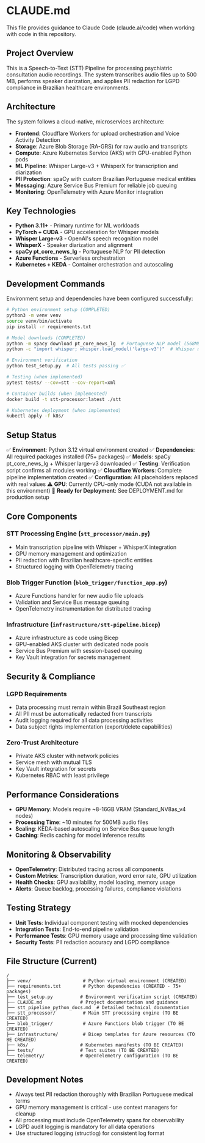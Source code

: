 # CLAUDE.md

This file provides guidance to Claude Code (claude.ai/code) when working with code in this repository.

## Project Overview

This is a Speech-to-Text (STT) Pipeline for processing psychiatric consultation audio recordings. The system transcribes audio files up to 500 MB, performs speaker diarization, and applies PII redaction for LGPD compliance in Brazilian healthcare environments.

## Architecture

The system follows a cloud-native, microservices architecture:

- **Frontend**: Cloudflare Workers for upload orchestration and Voice Activity Detection
- **Storage**: Azure Blob Storage (RA-GRS) for raw audio and transcripts
- **Compute**: Azure Kubernetes Service (AKS) with GPU-enabled Python pods
- **ML Pipeline**: Whisper Large-v3 + WhisperX for transcription and diarization
- **PII Protection**: spaCy with custom Brazilian Portuguese medical entities
- **Messaging**: Azure Service Bus Premium for reliable job queuing
- **Monitoring**: OpenTelemetry with Azure Monitor integration

## Key Technologies

- **Python 3.11+** - Primary runtime for ML workloads
- **PyTorch + CUDA** - GPU acceleration for Whisper models
- **Whisper Large-v3** - OpenAI's speech recognition model
- **WhisperX** - Speaker diarization and alignment
- **spaCy pt_core_news_lg** - Portuguese NLP for PII detection
- **Azure Functions** - Serverless orchestration
- **Kubernetes + KEDA** - Container orchestration and autoscaling

## Development Commands

Environment setup and dependencies have been configured successfully:

```bash
# Python environment setup (COMPLETED)
python3 -m venv venv
source venv/bin/activate
pip install -r requirements.txt

# Model downloads (COMPLETED)
python -m spacy download pt_core_news_lg  # Portuguese NLP model (568MB)
python -c "import whisper; whisper.load_model('large-v3')"  # Whisper model (2.88GB)

# Environment verification
python test_setup.py  # All tests passing ✅

# Testing (when implemented)
pytest tests/ --cov=stt --cov-report=xml

# Container builds (when implemented)
docker build -t stt-processor:latest ./stt

# Kubernetes deployment (when implemented)
kubectl apply -f k8s/
```

## Setup Status

✅ **Environment**: Python 3.12 virtual environment created
✅ **Dependencies**: All required packages installed (75+ packages)
✅ **Models**: spaCy pt_core_news_lg + Whisper large-v3 downloaded
✅ **Testing**: Verification script confirms all modules working
✅ **Cloudflare Workers**: Complete pipeline implementation created
✅ **Configuration**: All placeholders replaced with real values
⚠️  **GPU**: Currently CPU-only mode (CUDA not available in this environment)
🚀 **Ready for Deployment**: See DEPLOYMENT.md for production setup

## Core Components

### STT Processing Engine (`stt_processor/main.py`)
- Main transcription pipeline with Whisper + WhisperX integration
- GPU memory management and optimization
- PII redaction with Brazilian healthcare-specific entities
- Structured logging with OpenTelemetry tracing

### Blob Trigger Function (`blob_trigger/function_app.py`)
- Azure Functions handler for new audio file uploads
- Validation and Service Bus message queuing
- OpenTelemetry instrumentation for distributed tracing

### Infrastructure (`infrastructure/stt-pipeline.bicep`)
- Azure infrastructure as code using Bicep
- GPU-enabled AKS cluster with dedicated node pools
- Service Bus Premium with session-based queuing
- Key Vault integration for secrets management

## Security & Compliance

### LGPD Requirements
- Data processing must remain within Brazil Southeast region
- All PII must be automatically redacted from transcripts
- Audit logging required for all data processing activities
- Data subject rights implementation (export/delete capabilities)

### Zero-Trust Architecture
- Private AKS cluster with network policies
- Service mesh with mutual TLS
- Key Vault integration for secrets
- Kubernetes RBAC with least privilege

## Performance Considerations

- **GPU Memory**: Models require ~8-16GB VRAM (Standard_NV8as_v4 nodes)
- **Processing Time**: ~10 minutes for 500MB audio files
- **Scaling**: KEDA-based autoscaling on Service Bus queue length
- **Caching**: Redis caching for model inference results

## Monitoring & Observability

- **OpenTelemetry**: Distributed tracing across all components
- **Custom Metrics**: Transcription duration, word error rate, GPU utilization
- **Health Checks**: GPU availability, model loading, memory usage
- **Alerts**: Queue backlog, processing failures, compliance violations

## Testing Strategy

- **Unit Tests**: Individual component testing with mocked dependencies
- **Integration Tests**: End-to-end pipeline validation
- **Performance Tests**: GPU memory usage and processing time validation
- **Security Tests**: PII redaction accuracy and LGPD compliance

## File Structure (Current)

```
/
├── venv/                   # Python virtual environment (CREATED)
├── requirements.txt        # Python dependencies (CREATED - 75+ packages)
├── test_setup.py          # Environment verification script (CREATED)
├── CLAUDE.md              # Project documentation and guidance
├── stt_pipeline_python_docs.md  # Detailed technical documentation
├── stt_processor/          # Main STT processing engine (TO BE CREATED)
├── blob_trigger/           # Azure Functions blob trigger (TO BE CREATED)
├── infrastructure/         # Bicep templates for Azure resources (TO BE CREATED)
├── k8s/                   # Kubernetes manifests (TO BE CREATED)
├── tests/                 # Test suites (TO BE CREATED)
└── telemetry/             # OpenTelemetry configuration (TO BE CREATED)
```

## Development Notes

- Always test PII redaction thoroughly with Brazilian Portuguese medical terms
- GPU memory management is critical - use context managers for cleanup
- All processing must include OpenTelemetry spans for observability
- LGPD audit logging is mandatory for all data operations
- Use structured logging (structlog) for consistent log format